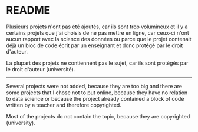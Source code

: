 # README

Plusieurs projets n'ont pas été ajoutés, car ils sont trop volumineux et il y a certains projets que j'ai choisis de ne pas mettre en ligne, car ceux-ci n'ont aucun rapport avec la science des données ou parce que le projet contenait déjà un bloc de code écrit par un enseignant et donc protégé par le droit d'auteur.

La plupart des projets ne contiennent pas le sujet, car ils sont protégés par le droit d'auteur (université).

------------------------

Several projects were not added, because they are too big and there are some projects that I chose not to put online, because they have no relation to data science or because the project already contained a block of code written by a teacher and therefore copyrighted.

Most of the projects do not contain the topic, because they are copyrighted (university).
